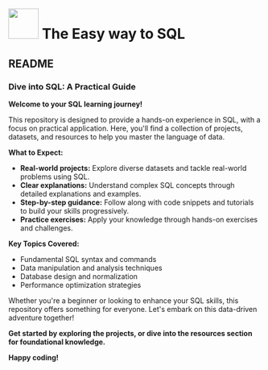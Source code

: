 # <img src="https://media.giphy.com/media/EK5nB6wQKKN86j7GWx/giphy.gif" width="60"> The Easy way to SQL

## README

### Dive into SQL: A Practical Guide

**Welcome to your SQL learning journey!**

This repository is designed to provide a hands-on experience in SQL, with a focus on practical application. Here, you'll find a collection of projects, datasets, and resources to help you master the language of data.

**What to Expect:**
* **Real-world projects:** Explore diverse datasets and tackle real-world problems using SQL.
* **Clear explanations:** Understand complex SQL concepts through detailed explanations and examples.
* **Step-by-step guidance:** Follow along with code snippets and tutorials to build your skills progressively.
* **Practice exercises:** Apply your knowledge through hands-on exercises and challenges.

**Key Topics Covered:**
* Fundamental SQL syntax and commands
* Data manipulation and analysis techniques
* Database design and normalization
* Performance optimization strategies

Whether you're a beginner or looking to enhance your SQL skills, this repository offers something for everyone. Let's embark on this data-driven adventure together! 

**Get started by exploring the projects, or dive into the resources section for foundational knowledge.**
 
**Happy coding!**
